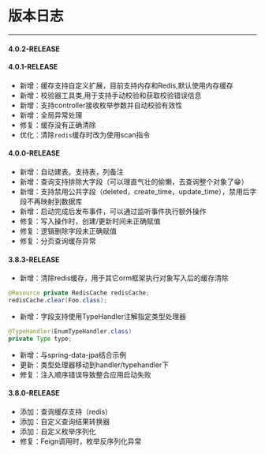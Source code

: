 #  版本日志

---
#### 4.0.2-RELEASE

#### 4.0.1-RELEASE

 - 新增：缓存支持自定义扩展，目前支持内存和Redis,默认使用内存缓存
 - 新增：校验器工具类,用于支持手动校验和获取校验错误信息
 - 新增：支持controller接收枚举参数并自动校验有效性
 - 新增：全局异常处理
 - 修复：缓存没有正确清除
 - 优化：清除`redis`缓存时改为使用scan指令

#### 4.0.0-RELEASE

 - 新增：自动建表。支持表，列备注
 - 新增：查询支持排除大字段（可以理直气壮的偷懒，去查询整个对象了😁）
 - 新增：支持禁用公共字段（deleted，create_time，update_time），禁用后字段不再映射到数据库
 - 新增：启动完成后发布事件，可以通过监听事件执行额外操作
 - 修复：写入操作时，创建/更新时间未正确赋值
 - 修复：逻辑删除字段未正确赋值
 - 修复：分页查询缓存异常

#### 3.8.3-RELEASE

 - 新增：清除redis缓存，用于其它orm框架执行对象写入后的缓存清除

```java
@Resource private RedisCache redisCache;
redisCache.clear(Foo.class);
```

 - 新增：字段支持使用TypeHandler注解指定类型处理器

  ```java
  @TypeHandler(EnumTypeHandler.class)
  private Type type;
  ```

 - 新增：与spring-data-jpa结合示例
 - 更新：类型处理器移动到handler/typehandler下
 - 修复：注入顺序错误导致整合应用启动失败

#### 3.8.0-RELEASE

 - 添加：查询缓存支持（redis）
 - 添加：自定义查询结果转换器
 - 添加：自定义枚举序列化
 - 修复：Feign调用时，枚举反序列化异常